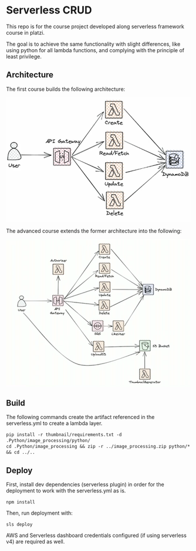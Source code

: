 # Serverless CRUD

This repo is for the course project developed along serverless framework course in platzi.

The goal is to achieve the same functionality with slight differences, like using python for all lambda functions, and complying with the principle of least privilege.

## Architecture

The first course builds the following architecture:

![First Architecture](img/project-architecture.png)

The advanced course extends the former architecture into the following:

![Advanced Architecture](img/project-architecture-advanced.png)

## Build

The following commands create the artifact referenced in the serverless.yml to create a lambda layer.

```
pip install -r thumbnail/requirements.txt -d .Python/image_processing/python/
cd .Python/image_processing && zip -r ../image_processing.zip python/* && cd ../..
```

## Deploy

First, install dev dependencies (serverless plugin) in order for the deployment to work with the serverless.yml as is.

```
npm install
```

Then, run deployment with:

```
sls deploy
```

AWS and Serverless dashboard credentials configured (if using serverless v4) are required as well.
